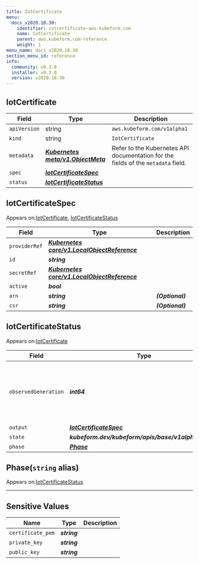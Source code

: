 ```yaml
---
title: IotCertificate
menu:
  docs_v2020.10.30:
    identifier: iotcertificate-aws.kubeform.com
    name: IotCertificate
    parent: aws.kubeform.com-reference
    weight: 1
menu_name: docs_v2020.10.30
section_menu_id: reference
info:
  community: v0.3.0
  installer: v0.3.0
  version: v2020.10.30
---
```


## IotCertificate
| Field | Type | Description |
| ------ | ----- | ----------- |
| `apiVersion` | string | `aws.kubeform.com/v1alpha1` |
|    `kind` | string | `IotCertificate` |
| `metadata` | ***[Kubernetes meta/v1.ObjectMeta](https://v1-18.docs.kubernetes.io/docs/reference/generated/kubernetes-api/v1.18/#objectmeta-v1-meta)***|Refer to the Kubernetes API documentation for the fields of the `metadata` field.|
| `spec` | ***[IotCertificateSpec](#iotcertificatespec)***||
| `status` | ***[IotCertificateStatus](#iotcertificatestatus)***||
## IotCertificateSpec

Appears on:[IotCertificate](#iotcertificate), [IotCertificateStatus](#iotcertificatestatus)

| Field | Type | Description |
| ------ | ----- | ----------- |
| `providerRef` | ***[Kubernetes core/v1.LocalObjectReference](https://v1-18.docs.kubernetes.io/docs/reference/generated/kubernetes-api/v1.18/#localobjectreference-v1-core)***||
| `id` | ***string***||
| `secretRef` | ***[Kubernetes core/v1.LocalObjectReference](https://v1-18.docs.kubernetes.io/docs/reference/generated/kubernetes-api/v1.18/#localobjectreference-v1-core)***||
| `active` | ***bool***||
| `arn` | ***string***| ***(Optional)*** |
| `csr` | ***string***| ***(Optional)*** |
## IotCertificateStatus

Appears on:[IotCertificate](#iotcertificate)

| Field | Type | Description |
| ------ | ----- | ----------- |
| `observedGeneration` | ***int64***| ***(Optional)*** Resource generation, which is updated on mutation by the API Server.|
| `output` | ***[IotCertificateSpec](#iotcertificatespec)***| ***(Optional)*** |
| `state` | ***kubeform.dev/kubeform/apis/base/v1alpha1.State***| ***(Optional)*** |
| `phase` | ***[Phase](#phase)***| ***(Optional)*** |
## Phase(`string` alias)

Appears on:[IotCertificateStatus](#iotcertificatestatus)

---
## Sensitive Values
| Name | Type | Description |
|------|------|-------------|
| `certificate_pem` | ***string*** ||
| `private_key` | ***string*** ||
| `public_key` | ***string*** ||
